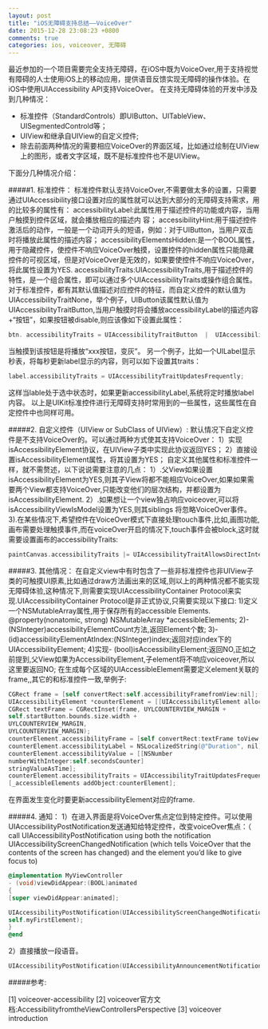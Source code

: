 ```yaml
---
layout: post
title: "iOS无障碍支持总结——VoiceOver"
date: 2015-12-28 23:08:23 +0800
comments: true
categories: ios, voiceover, 无障碍 
---
```

最近参加的一个项目需要完全支持无障碍，在iOS中既为VoiceOver,用于支持视觉有障碍的人士使用iOS上的移动应用，提供语音反馈实现无障碍的操作体验。在iOS中使用UIAccessibility API支持VoiceOver。 在支持无障碍体验的开发中涉及到几种情况：

- 标准控件（StandardControls）即UIButton、UITableView、UISegmentedControld等；
- UIView和继承自UIView的自定义控件;
- 除去前面两种情况的需要相应VoiceOver的界面区域，比如通过绘制在UIView上的图形，或者文字区域，既不是标准控件也不是UIView。
<!-- more -->
下面分几种情况介绍：

#####1. 标准控件：
标准控件默认支持VoiceOver,不需要做太多的设置，只需要通过UIAccessibility接口设置对应的属性就可以达到大部分的无障碍支持需求，用的比较多的属性有：
accessibilityLabel:此属性用于描述控件的功能或内容，当用户触摸到控件区域，就会播放相应的描述内 容；
accessibilityHint:用于描述控件激活后的动作，一般是一个动词开头的短语，例如：对于UIButton，当用户双击时将播放此属性的描述内容；
accessibilityElementsHidden:是一个BOOL属性，用于隐藏控件，使控件不响应VoiceOver触摸，设置控件的hidden属性只能隐藏控件的可视区域，但是对VoiceOver是无效的，如果要使控件不响应VoiceOver，将此属性设置为YES. accessibilityTraits:UIAccessibilityTraits,用于描述控件的特性，是一个组合属性，即可以通过多个UIAccessibilityTraits或操作组合属性。对于标准控件，都有其默认值描述对应控件的特征，而自定义控件的默认值为UIAccessibilityTraitNone，举个例子，UIButton该属性默认值为UIAccessibilityTraitButton,当用户触摸时将会播放accessibilityLabel的描述内容+“按钮”，如果按钮被disable,则应该像如下设置此属性：

```objectivec
btn. accessibilityTraits = UIAccessibilityTraitButton  |  UIAccessibilityTraitNotEnabled
```

当触摸到该按钮是将播放“xxx按钮，变灰”。 另一个例子，比如一个UILabel显示秒表，将每秒更新label显示的内容，则可以如下设置其traits：
```objectivec
label.accessibilityTraits = UIAccessibilityTraitUpdatesFrequently;
```

这样当lable处于选中状态时，如果更新accessibilityLabel,系统将定时播放label内容。 以上是UIKit标准控件进行无障碍支持时常用到的一些属性，这些属性在自定控件中也同样可用。

#####2. 自定义控件（UIView or SubClass of UIView）:
默认情况下自定义控件是不支持VoiceOver的。可以通过两种方式使其支持VoiceOver： 1）实现isAccessibilityElement协议，在UIView子类中实现此协议返回YES；
2）直接设置isAccessibilityElement属性，将其设置为YES； 自定义其他属性和标准控件一样，就不需赘述，以下说说需要注意的几点：
1）.父View如果设置isAccessibilityElement为YES,则其子View将都不能相应VoiceOver,如果如果需要两个View都支持VoiceOver,只能改变他们的层次结构，并都设置为isAccessibilityElement.
2）.如果想让一个view独占响应voiceover,可以将isAccessibilityViewIsModel设置为YES,则其siblings 将忽略VoiceOver事件。
3).在某些情况下,希望控件在VoiceOver模式下直接处理touch事件,比如,画图功能,画布需要处理触摸事件,而在voiceOver开启的情况下,touch事件会被block,这时就需要设置画布的accessibilityTraits:
```objectivec
paintCanvas.accessibilityTraits |= UIAccessibilityTraitAllowsDirectInteraction;
```

#####3. 其他情况：
在自定义view中有时包含了一些非标准控件也非UIView子类的可触摸UI原素,比如通过draw方法画出来的区域,则以上的两种情况都不能实现无障碍体验,这种情况下,则需要实现UIAccessibilityContainer Protocol来实现.UIAccessibilityContainer Protocol是非正式协议,只需要实现以下接口:
1)定义一个NSMutableArray属性,用于保存所有的accessible Elements. @property(nonatomic, strong) NSMutableArray *accessibleElements;
2)- (NSInteger)accessibilityElementCount方法,返回Element个数;
3)- (id)accessibilityElementAtIndex:(NSInteger)index;返回对应index下的UIAccessibilityElement;
4)实现- (bool)isAccessibilityElement;返回NO,正如之前提到,父View如果为AccessibilityElement,子element将不响应voiceover,所以这里要返回NO; 在生成每个区域的UIAccessibleElement需要定义element关联的frame,,其它的和标准控件一致,举例子:

```objectivec
CGRect frame = [self convertRect:self.accessibilityFramefromView:nil];
UIAccessibilityElement *counterElement = [[UIAccessibilityElement alloc]
CGRect textFrame = CGRectInset(frame, UYLCOUNTERVIEW_MARGIN +
self.startButton.bounds.size.width +
UYLCOUNTERVIEW_MARGIN,
UYLCOUNTERVIEW_MARGIN);
counterElement.accessibilityFrame = [self convertRect:textFrame toView:nil];
counterElement.accessibilityLabel = NSLocalizedString(@"Duration", nil);
counterElement.accessibilityValue = [[NSNumber
numberWithInteger:self.secondsCounter]
stringValueAsTime];
counterElement.accessibilityTraits = UIAccessibilityTraitUpdatesFrequently;
[_accessibleElements addObject:counterElement];
```

在界面发生变化时要更新accessibilityElement对应的frame.

#####4. 通知：
1）在进入界面是将VoiceOver焦点定位到特定控件。可以使用UIAccessibilityPostNotification发送通知给特定控件，改变voiceOver焦点：（ call UIAccessibilityPostNotification using both the notification UIAccessibilityScreenChangedNotification (which tells VoiceOver that the contents of the screen has changed) and the element you’d like to give focus to)
```objectivec
@implementation MyViewController
- (void)viewDidAppear:(BOOL)animated
{
[super viewDidAppear:animated];

UIAccessibilityPostNotification(UIAccessibilityScreenChangedNotification,
self.myFirstElement);
}
@end
```

2）直接播放一段语音。
```objectivec
UIAccessibilityPostNotification(UIAccessibilityAnnouncementNotification, @"something to read aloud");
```


#####参考:

[1] voiceover-accessibility
[2] voiceover官方文档:AccessibilityfromtheViewControllersPerspective
[3] voiceover introduction